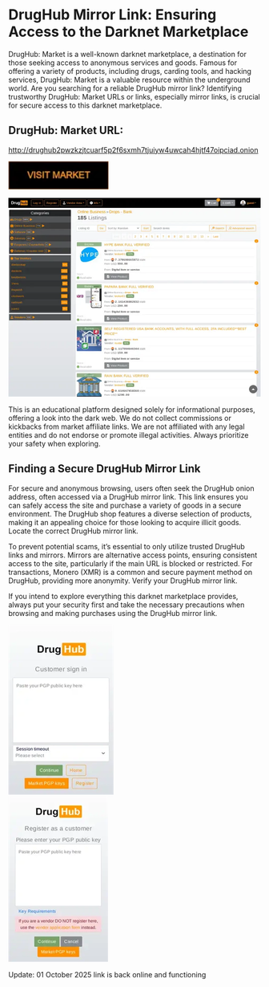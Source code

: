 # DrugHub Mirror Link: Ensuring Access to the Darknet Marketplace

DrugHub: Market is a well-known darknet marketplace, a destination for those seeking access to anonymous services and goods. Famous for offering a variety of products, including drugs, carding tools, and hacking services, DrugHub: Market is a valuable resource within the underground world. Are you searching for a reliable DrugHub mirror link? Identifying trustworthy DrugHub: Market URLs or links, especially mirror links, is crucial for secure access to this darknet marketplace.

## DrugHub: Market URL:

http://drughub2pwzkzjtcuarf5p2f6sxmh7tjuiyw4uwcah4hjtf47oipciad.onion

[<img src="/elements/shell.webp" width="200">](http://drughub2pwzkzjtcuarf5p2f6sxmh7tjuiyw4uwcah4hjtf47oipciad.onion)


<a href="http://drughub2pwzkzjtcuarf5p2f6sxmh7tjuiyw4uwcah4hjtf47oipciad.onion"><img src="/elements/frame.webp" alt="image" style="max-width: 100%;"><a>

This is an educational platform designed solely for informational purposes, offering a look into the dark web. We do not collect commissions or kickbacks from market affiliate links. We are not affiliated with any legal entities and do not endorse or promote illegal activities. Always prioritize your safety when exploring.

## Finding a Secure DrugHub Mirror Link

For secure and anonymous browsing, users often seek the DrugHub onion address, often accessed via a DrugHub mirror link. This link ensures you can safely access the site and purchase a variety of goods in a secure environment. The DrugHub shop features a diverse selection of products, making it an appealing choice for those looking to acquire illicit goods. Locate the correct DrugHub mirror link.

To prevent potential scams, it’s essential to only utilize trusted DrugHub links and mirrors. Mirrors are alternative access points, ensuring consistent access to the site, particularly if the main URL is blocked or restricted. For transactions, Monero (XMR) is a common and secure payment method on DrugHub, providing more anonymity. Verify your DrugHub mirror link.

If you intend to explore everything this darknet marketplace provides, always put your security first and take the necessary precautions when browsing and making purchases using the DrugHub mirror link.


<a href="http://drughub2pwzkzjtcuarf5p2f6sxmh7tjuiyw4uwcah4hjtf47oipciad.onion"><img src="/elements/explorer.webp" alt="image" style="max-width: 100%;"><a>  
<a href="http://drughub2pwzkzjtcuarf5p2f6sxmh7tjuiyw4uwcah4hjtf47oipciad.onion"><img src="/elements/pane.webp" alt="image" style="max-width: 100%;"><a>





















Update:  01 October 2025 link is back online and functioning